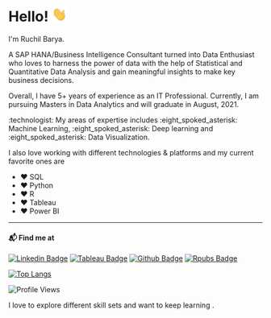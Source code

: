 # Hello! <img src="https://raw.githubusercontent.com/ptyadana/ptyadana/master/wave.gif" width="30px">
<p>I'm Ruchil Barya. 
  
A SAP HANA/Business Intelligence Consultant turned into Data Enthusiast who loves to harness the power of data with the help of Statistical and Quantitative Data Analysis and gain meaningful insights to make key business decisions.

Overall, I have 5+ years of experience as an IT Professional. Currently, I am pursuing Masters in Data Analytics and will graduate in August, 2021.</p>

<p>:technologist: My areas of expertise includes :eight_spoked_asterisk: Machine Learning, :eight_spoked_asterisk: Deep learning and :eight_spoked_asterisk: Data Visualization.</p>

I also love working with different technologies & platforms and my current favorite ones are
- :heart: SQL 
- :heart: Python
- :heart: R
- :heart: Tableau
- :heart: Power BI 

----

#### 📬 Find me at
[![Linkedin Badge](https://img.shields.io/badge/-LinkedIn-blue?style=flat-square&logo=Linkedin&logoColor=white&link=https://www.linkedin.com/in/ruchil-barya-1770867b/)](https://www.linkedin.com/in/ruchil-barya-1770867b/)
[![Tableau Badge](http://img.shields.io/badge/-Tableau-orange?style=flat-square&logo=tableau&logoColor=white&link=https://public.tableau.com/profile/ruchil.barya#!/)](https://public.tableau.com/profile/ruchil.barya#!/)
[![Github Badge](http://img.shields.io/badge/-Github-black?style=flat-square&logo=github&link=https://github.com/ruchilbarya)](https://github.com/ruchilbarya) 
[![Rpubs Badge](http://img.shields.io/badge/-Rpubs-black?style=flat-square&logo=rpubs&link=https://rpubs.com/Ruchil)](https://rpubs.com/Ruchil) 

[![Top Langs](https://github-readme-stats.vercel.app/api/top-langs/?username=ruchilbarya&layout=compact)](https://github.com/ruchilbarya/github-readme-stats)

![Profile Views](https://komarev.com/ghpvc/?username=ruchilbarya)

I love to explore different skill sets and want to keep learning .
